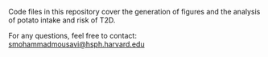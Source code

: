 Code files in this repository cover the generation of figures and the analysis of potato intake and risk of T2D.

For any questions, feel free to contact: smohammadmousavi@hsph.harvard.edu
